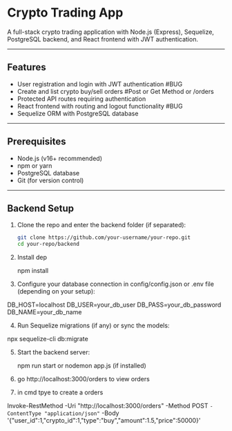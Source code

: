 # Crypto Trading App

A full-stack crypto trading application with Node.js (Express), Sequelize, PostgreSQL backend, and React frontend with JWT authentication.

---

## Features

- User registration and login with JWT authentication #BUG
- Create and list crypto buy/sell orders  #Post or Get Method or /orders
- Protected API routes requiring authentication
- React frontend with routing and logout functionality #BUG
- Sequelize ORM with PostgreSQL database

---

## Prerequisites

- Node.js (v16+ recommended)
- npm or yarn
- PostgreSQL database
- Git (for version control)

---

## Backend Setup

1. Clone the repo and enter the backend folder (if separated):

   ```bash
   git clone https://github.com/your-username/your-repo.git
   cd your-repo/backend


2. Install dep

   npm install

3. Configure your database connection in config/config.json or .env file (depending on your setup):
   
  DB_HOST=localhost
  DB_USER=your_db_user
  DB_PASS=your_db_password
  DB_NAME=your_db_name

4. Run Sequelize migrations (if any) or sync the models:

  npx sequelize-cli db:migrate

5. Start the backend server:

   npm run start or nodemon app.js (if installed)

6. go http://localhost:3000/orders to view orders

7. in cmd tpye to create a orders

Invoke-RestMethod -Uri "http://localhost:3000/orders" -Method POST `
  -ContentType "application/json" `
  -Body '{"user_id":1,"crypto_id":1,"type":"buy","amount":1.5,"price":50000}'






